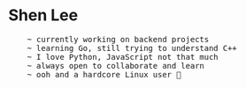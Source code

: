 <h1> Shen Lee</h1>
<pre>
    ~ currently working on backend projects
    ~ learning Go, still trying to understand C++
    ~ I love Python, JavaScript not that much
    ~ always open to collaborate and learn
    ~ ooh and a hardcore Linux user 🐧
</pre>
